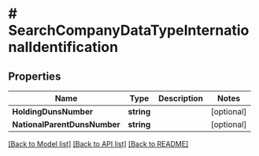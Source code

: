 # # SearchCompanyDataTypeInternationalIdentification


## Properties 


Name | Type | Description | Notes
------------ | ------------- | ------------- | -------------
**HoldingDunsNumber**| **string** |   | [optional]
**NationalParentDunsNumber**| **string** |   | [optional]


[[Back to Model list]](../../README.md#models) [[Back to API list]](../../README.md#endpoints) [[Back to README]](../../README.md)

